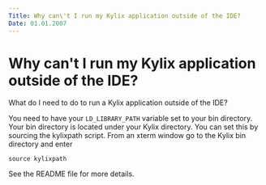 ```yaml
---
Title: Why can\'t I run my Kylix application outside of the IDE?
Date: 01.01.2007
---
```



Why can\'t I run my Kylix application outside of the IDE?
=========================================================

What do I need to do to run a Kylix application outside of the IDE?

You need to have your `LD_LIBRARY_PATH` variable set to your bin
directory. Your bin directory is located under your Kylix directory. You
can set this by sourcing the kylixpath script. From an xterm window go
to the Kylix bin directory and enter

    source kylixpath

See the README file for more details.
